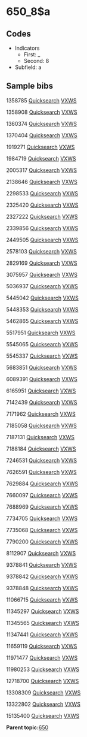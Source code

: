 # 650\_8$a

## Codes

-   Indicators
    -   First: \_
    -   Second: 8
-   Subfield: a

## Sample bibs

1358785 [Quicksearch](https://search.library.yale.edu/catalog/1358785) [VXWS](http://prodorbis.library.yale.edu:7014/vxws/GetHoldingsService?bibId=1358785)

1358908 [Quicksearch](https://search.library.yale.edu/catalog/1358908) [VXWS](http://prodorbis.library.yale.edu:7014/vxws/GetHoldingsService?bibId=1358908)

1360374 [Quicksearch](https://search.library.yale.edu/catalog/1360374) [VXWS](http://prodorbis.library.yale.edu:7014/vxws/GetHoldingsService?bibId=1360374)

1370404 [Quicksearch](https://search.library.yale.edu/catalog/1370404) [VXWS](http://prodorbis.library.yale.edu:7014/vxws/GetHoldingsService?bibId=1370404)

1919271 [Quicksearch](https://search.library.yale.edu/catalog/1919271) [VXWS](http://prodorbis.library.yale.edu:7014/vxws/GetHoldingsService?bibId=1919271)

1984719 [Quicksearch](https://search.library.yale.edu/catalog/1984719) [VXWS](http://prodorbis.library.yale.edu:7014/vxws/GetHoldingsService?bibId=1984719)

2005317 [Quicksearch](https://search.library.yale.edu/catalog/2005317) [VXWS](http://prodorbis.library.yale.edu:7014/vxws/GetHoldingsService?bibId=2005317)

2138646 [Quicksearch](https://search.library.yale.edu/catalog/2138646) [VXWS](http://prodorbis.library.yale.edu:7014/vxws/GetHoldingsService?bibId=2138646)

2298533 [Quicksearch](https://search.library.yale.edu/catalog/2298533) [VXWS](http://prodorbis.library.yale.edu:7014/vxws/GetHoldingsService?bibId=2298533)

2325420 [Quicksearch](https://search.library.yale.edu/catalog/2325420) [VXWS](http://prodorbis.library.yale.edu:7014/vxws/GetHoldingsService?bibId=2325420)

2327222 [Quicksearch](https://search.library.yale.edu/catalog/2327222) [VXWS](http://prodorbis.library.yale.edu:7014/vxws/GetHoldingsService?bibId=2327222)

2339856 [Quicksearch](https://search.library.yale.edu/catalog/2339856) [VXWS](http://prodorbis.library.yale.edu:7014/vxws/GetHoldingsService?bibId=2339856)

2449505 [Quicksearch](https://search.library.yale.edu/catalog/2449505) [VXWS](http://prodorbis.library.yale.edu:7014/vxws/GetHoldingsService?bibId=2449505)

2578103 [Quicksearch](https://search.library.yale.edu/catalog/2578103) [VXWS](http://prodorbis.library.yale.edu:7014/vxws/GetHoldingsService?bibId=2578103)

2829169 [Quicksearch](https://search.library.yale.edu/catalog/2829169) [VXWS](http://prodorbis.library.yale.edu:7014/vxws/GetHoldingsService?bibId=2829169)

3075957 [Quicksearch](https://search.library.yale.edu/catalog/3075957) [VXWS](http://prodorbis.library.yale.edu:7014/vxws/GetHoldingsService?bibId=3075957)

5036937 [Quicksearch](https://search.library.yale.edu/catalog/5036937) [VXWS](http://prodorbis.library.yale.edu:7014/vxws/GetHoldingsService?bibId=5036937)

5445042 [Quicksearch](https://search.library.yale.edu/catalog/5445042) [VXWS](http://prodorbis.library.yale.edu:7014/vxws/GetHoldingsService?bibId=5445042)

5448353 [Quicksearch](https://search.library.yale.edu/catalog/5448353) [VXWS](http://prodorbis.library.yale.edu:7014/vxws/GetHoldingsService?bibId=5448353)

5462865 [Quicksearch](https://search.library.yale.edu/catalog/5462865) [VXWS](http://prodorbis.library.yale.edu:7014/vxws/GetHoldingsService?bibId=5462865)

5517951 [Quicksearch](https://search.library.yale.edu/catalog/5517951) [VXWS](http://prodorbis.library.yale.edu:7014/vxws/GetHoldingsService?bibId=5517951)

5545065 [Quicksearch](https://search.library.yale.edu/catalog/5545065) [VXWS](http://prodorbis.library.yale.edu:7014/vxws/GetHoldingsService?bibId=5545065)

5545337 [Quicksearch](https://search.library.yale.edu/catalog/5545337) [VXWS](http://prodorbis.library.yale.edu:7014/vxws/GetHoldingsService?bibId=5545337)

5683851 [Quicksearch](https://search.library.yale.edu/catalog/5683851) [VXWS](http://prodorbis.library.yale.edu:7014/vxws/GetHoldingsService?bibId=5683851)

6089391 [Quicksearch](https://search.library.yale.edu/catalog/6089391) [VXWS](http://prodorbis.library.yale.edu:7014/vxws/GetHoldingsService?bibId=6089391)

6165951 [Quicksearch](https://search.library.yale.edu/catalog/6165951) [VXWS](http://prodorbis.library.yale.edu:7014/vxws/GetHoldingsService?bibId=6165951)

7142439 [Quicksearch](https://search.library.yale.edu/catalog/7142439) [VXWS](http://prodorbis.library.yale.edu:7014/vxws/GetHoldingsService?bibId=7142439)

7171962 [Quicksearch](https://search.library.yale.edu/catalog/7171962) [VXWS](http://prodorbis.library.yale.edu:7014/vxws/GetHoldingsService?bibId=7171962)

7185058 [Quicksearch](https://search.library.yale.edu/catalog/7185058) [VXWS](http://prodorbis.library.yale.edu:7014/vxws/GetHoldingsService?bibId=7185058)

7187131 [Quicksearch](https://search.library.yale.edu/catalog/7187131) [VXWS](http://prodorbis.library.yale.edu:7014/vxws/GetHoldingsService?bibId=7187131)

7188184 [Quicksearch](https://search.library.yale.edu/catalog/7188184) [VXWS](http://prodorbis.library.yale.edu:7014/vxws/GetHoldingsService?bibId=7188184)

7246531 [Quicksearch](https://search.library.yale.edu/catalog/7246531) [VXWS](http://prodorbis.library.yale.edu:7014/vxws/GetHoldingsService?bibId=7246531)

7626591 [Quicksearch](https://search.library.yale.edu/catalog/7626591) [VXWS](http://prodorbis.library.yale.edu:7014/vxws/GetHoldingsService?bibId=7626591)

7629884 [Quicksearch](https://search.library.yale.edu/catalog/7629884) [VXWS](http://prodorbis.library.yale.edu:7014/vxws/GetHoldingsService?bibId=7629884)

7660097 [Quicksearch](https://search.library.yale.edu/catalog/7660097) [VXWS](http://prodorbis.library.yale.edu:7014/vxws/GetHoldingsService?bibId=7660097)

7688969 [Quicksearch](https://search.library.yale.edu/catalog/7688969) [VXWS](http://prodorbis.library.yale.edu:7014/vxws/GetHoldingsService?bibId=7688969)

7734705 [Quicksearch](https://search.library.yale.edu/catalog/7734705) [VXWS](http://prodorbis.library.yale.edu:7014/vxws/GetHoldingsService?bibId=7734705)

7735068 [Quicksearch](https://search.library.yale.edu/catalog/7735068) [VXWS](http://prodorbis.library.yale.edu:7014/vxws/GetHoldingsService?bibId=7735068)

7790200 [Quicksearch](https://search.library.yale.edu/catalog/7790200) [VXWS](http://prodorbis.library.yale.edu:7014/vxws/GetHoldingsService?bibId=7790200)

8112907 [Quicksearch](https://search.library.yale.edu/catalog/8112907) [VXWS](http://prodorbis.library.yale.edu:7014/vxws/GetHoldingsService?bibId=8112907)

9378841 [Quicksearch](https://search.library.yale.edu/catalog/9378841) [VXWS](http://prodorbis.library.yale.edu:7014/vxws/GetHoldingsService?bibId=9378841)

9378842 [Quicksearch](https://search.library.yale.edu/catalog/9378842) [VXWS](http://prodorbis.library.yale.edu:7014/vxws/GetHoldingsService?bibId=9378842)

9378848 [Quicksearch](https://search.library.yale.edu/catalog/9378848) [VXWS](http://prodorbis.library.yale.edu:7014/vxws/GetHoldingsService?bibId=9378848)

11066715 [Quicksearch](https://search.library.yale.edu/catalog/11066715) [VXWS](http://prodorbis.library.yale.edu:7014/vxws/GetHoldingsService?bibId=11066715)

11345297 [Quicksearch](https://search.library.yale.edu/catalog/11345297) [VXWS](http://prodorbis.library.yale.edu:7014/vxws/GetHoldingsService?bibId=11345297)

11345565 [Quicksearch](https://search.library.yale.edu/catalog/11345565) [VXWS](http://prodorbis.library.yale.edu:7014/vxws/GetHoldingsService?bibId=11345565)

11347441 [Quicksearch](https://search.library.yale.edu/catalog/11347441) [VXWS](http://prodorbis.library.yale.edu:7014/vxws/GetHoldingsService?bibId=11347441)

11659119 [Quicksearch](https://search.library.yale.edu/catalog/11659119) [VXWS](http://prodorbis.library.yale.edu:7014/vxws/GetHoldingsService?bibId=11659119)

11971477 [Quicksearch](https://search.library.yale.edu/catalog/11971477) [VXWS](http://prodorbis.library.yale.edu:7014/vxws/GetHoldingsService?bibId=11971477)

11980253 [Quicksearch](https://search.library.yale.edu/catalog/11980253) [VXWS](http://prodorbis.library.yale.edu:7014/vxws/GetHoldingsService?bibId=11980253)

12718700 [Quicksearch](https://search.library.yale.edu/catalog/12718700) [VXWS](http://prodorbis.library.yale.edu:7014/vxws/GetHoldingsService?bibId=12718700)

13308309 [Quicksearch](https://search.library.yale.edu/catalog/13308309) [VXWS](http://prodorbis.library.yale.edu:7014/vxws/GetHoldingsService?bibId=13308309)

13322802 [Quicksearch](https://search.library.yale.edu/catalog/13322802) [VXWS](http://prodorbis.library.yale.edu:7014/vxws/GetHoldingsService?bibId=13322802)

15135400 [Quicksearch](https://search.library.yale.edu/catalog/15135400) [VXWS](http://prodorbis.library.yale.edu:7014/vxws/GetHoldingsService?bibId=15135400)

**Parent topic:**[650](../../tags/650/650.md)

